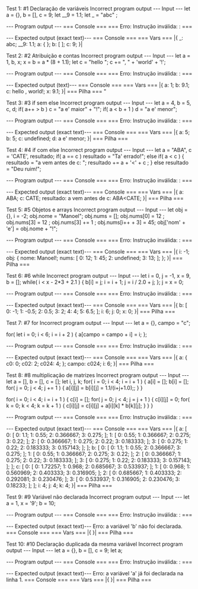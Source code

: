 Test 1: #1 Declaração de variáveis
Incorrect program output
--- Input ---
let a = {}, b = [], c = 9;
let __9 = 1.1; let _ = "abc"
;


--- Program output ---
=== Console ===
=== Erro: Instrução inválida: : ===

--- Expected output (exact text)---
=== Console ===
=== Vars ===
|{ _: abc; __9: 1.1; a: { }; b: [ ]; c: 9; }|

Test 2: #2 Atribuição e contas
Incorrect program output
--- Input ---
let a = 1, b, x;
x = b = a * (8 + 1.1);
let c = "hello ";
c += ", " + 'world' + '!';


--- Program output ---
=== Console ===
=== Erro: Instrução inválida: : ===

--- Expected output (text)---
=== Console ===
=== Vars ===
|{ a: 1; b: 9.1; c: hello , world!; x: 9.1; }|
=== Pilha ===
"

Test 3: #3 if sem else
Incorrect program output
--- Input ---
let a = 4, b = 5, c, d;
if( a++ > b )
  c = "a e' maior"
      + "!";
if( a < b + 1 )
  d = "a e' menor";


--- Program output ---
=== Console ===
=== Erro: Instrução inválida: : ===

--- Expected output (exact text)---
=== Console ===
=== Vars ===
|{ a: 5; b: 5; c: undefined; d: a e' menor; }|
=== Pilha ===

Test 4: #4 if com else
Incorrect program output
--- Input ---
let a = "ABA", c = 'CATE', resultado;
if( a == c )
  resultado = "Ta' errado!";
else if( a < c )
{
  resultado = "a vem antes de c: ";
  resultado += a + '<' + c ;
}
else
  resultado = "Deu ruim!";

--- Program output ---
=== Console ===
=== Erro: Instrução inválida: : ===

--- Expected output (exact text)---
=== Console ===
=== Vars ===
|{ a: ABA; c: CATE; resultado: a vem antes de c: ABA<CATE; }|
=== Pilha ===

Test 5: #5 Objetos e arrays
Incorrect program output
--- Input ---
let obj = {}, i = -2;
obj.nome = "Manoel";
obj.nums = [];
obj.nums[0]
= 12 ;
obj.nums[3] = 12 ;
obj.nums[3] += 1 ;
obj.nums[i++ + 3] = 45;
obj['nom' + 'e'] = obj.nome + "!";

--- Program output ---
=== Console ===
=== Erro: Instrução inválida: : ===

--- Expected output (exact text)---
=== Console ===
=== Vars ===
|{ i: -1; obj: { nome: Manoel!; nums: [ 0: 12; 1: 45; 2: undefined; 3: 13; ]; }; }|
=== Pilha ===

Test 6: #6 while
Incorrect program output
--- Input ---
let i = 0, j = -1, x = 9, b = [];
while( i < x - 2*3 + 2.1 ) {
  b[i] = j;
  i = i + 1;
  j = i / 2.0 + j;
};
j = x = 0;

--- Program output ---
=== Console ===
=== Erro: Instrução inválida: : ===

--- Expected output (exact text)---
=== Console ===
=== Vars ===
|{ b: [ 0: -1; 1: -0.5; 2: 0.5; 3: 2; 4: 4; 5: 6.5; ]; i: 6; j: 0; x: 0; }|
=== Pilha ===

Test 7: #7 for
Incorrect program output
--- Input ---
let a = {}, campo = "c";

for( let i = 0; i < 6; i = i + 2 ) {
  a[campo = campo + i] = i;
};

--- Program output ---
=== Console ===
=== Erro: Instrução inválida: : ===

--- Expected output (exact text)---
=== Console ===
=== Vars ===
|{ a: { c0: 0; c02: 2; c024: 4; }; campo: c024; i: 6; }|
=== Pilha ===

Test 8: #8 multiplicação de matrizes
Incorrect program output
--- Input ---
let a = [], b = [], c = [];
let i, j, k;
for( i = 0; i < 4; i = i + 1 ) {
  a[i] = [];
  b[i] = [];
  for( j = 0; j < 4; j += 1 ) {
    a[i][j] = b[i][j] = 1.1/(i+j+1.0);;
  }
}

for( i = 0; i < 4; i = i + 1 ) {
  c[i] = [];
  for( j = 0; j < 4; j = j + 1 ) {
    c[i][j] = 0;
    for( k = 0; k < 4; k = k + 1 ) {
      c[i][j] = c[i][j] + a[i][k] * b[k][j];
    }
  }
}

--- Program output ---
=== Console ===
=== Erro: Instrução inválida: : ===

--- Expected output (exact text)---
=== Console ===
=== Vars ===
|{ a: [ 0: [ 0: 1.1; 1: 0.55; 2: 0.366667; 3: 0.275; ]; 1: [ 0: 0.55; 1: 0.366667; 2: 0.275; 3: 0.22; ]; 2: [ 0: 0.366667; 1: 0.275; 2: 0.22; 3: 0.183333; ]; 3: [ 0: 0.275; 1: 0.22; 2: 0.183333; 3: 0.157143; ]; ]; b: [ 0: [ 0: 1.1; 1: 0.55; 2: 0.366667; 3: 0.275; ]; 1: [ 0: 0.55; 1: 0.366667; 2: 0.275; 3: 0.22; ]; 2: [ 0: 0.366667; 1: 0.275; 2: 0.22; 3: 0.183333; ]; 3: [ 0: 0.275; 1: 0.22; 2: 0.183333; 3: 0.157143; ]; ]; c: [ 0: [ 0: 1.72257; 1: 0.968; 2: 0.685667; 3: 0.533937; ]; 1: [ 0: 0.968; 1: 0.560969; 2: 0.403333; 3: 0.316905; ]; 2: [ 0: 0.685667; 1: 0.403333; 2: 0.292081; 3: 0.230476; ]; 3: [ 0: 0.533937; 1: 0.316905; 2: 0.230476; 3: 0.18233; ]; ]; i: 4; j: 4; k: 4; }|
=== Pilha ===

Test 9: #9 Variável não declarada
Incorrect program output
--- Input ---
let a = 1, x = '9';
b = 10;

--- Program output ---
=== Console ===
=== Erro: Instrução inválida: : ===

--- Expected output (exact text)---
Erro: a variável 'b' não foi declarada.
=== Console ===
=== Vars ===
|{ }|
=== Pilha ===

Test 10: #10 Declaração duplicada da mesma variável
Incorrect program output
--- Input ---
let a = {}, b = [], c = 9;
let a;

--- Program output ---
=== Console ===
=== Erro: Instrução inválida: : ===

--- Expected output (exact text)---
Erro: a variável 'a' já foi declarada na linha 1.
=== Console ===
=== Vars ===
|{ }|
=== Pilha ===
